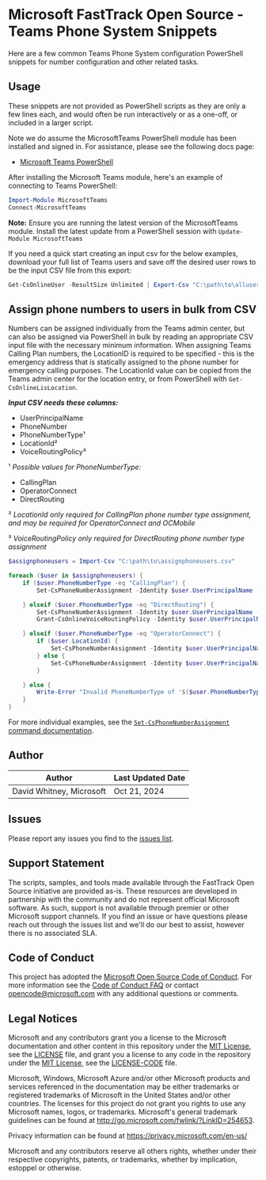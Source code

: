 # Microsoft FastTrack Open Source - Teams Phone System Snippets

Here are a few common Teams Phone System configuration PowerShell snippets for number configuration and other related tasks.

## Usage

These snippets are not provided as PowerShell scripts as they are only a few lines each, and would often be run interactively or as a one-off, or included in a larger script.

Note we do assume the MicrosoftTeams PowerShell module has been installed and signed in. For assistance, please see the following docs page:

- [Microsoft Teams PowerShell](https://docs.microsoft.com/en-us/MicrosoftTeams/teams-powershell-install)

After installing the Microsoft Teams module, here's an example of connecting to Teams PowerShell:

```PowerShell
Import-Module MicrosoftTeams
Connect-MicrosoftTeams
```

**Note:** Ensure you are running the latest version of the MicrosoftTeams module. Install the latest update from a PowerShell session with `Update-Module MicrosoftTeams`

If you need a quick start creating an input csv for the below examples, download your full list of Teams users and save off the desired user rows to be the input CSV file from this export:

```PowerShell
Get-CsOnlineUser -ResultSize Unlimited | Export-Csv "C:\path\to\allusers.csv"
```

## Assign phone numbers to users in bulk from CSV

Numbers can be assigned individually from the Teams admin center, but can also be assigned via PowerShell in bulk by reading an appropriate CSV input file with the necessary minimum information. When assigning Teams Calling Plan numbers, the LocationID is required to be specified - this is the emergency address that is statically assigned to the phone number for emergency calling purposes. The LocationId value can be copied from the Teams admin center for the location entry, or from PowerShell with `Get-CsOnlineLisLocation`.

**_Input CSV needs these columns:_**

- UserPrincipalName
- PhoneNumber
- PhoneNumberType¹
- LocationId²
- VoiceRoutingPolicy³

¹ _Possible values for PhoneNumberType:_

- CallingPlan
- OperatorConnect
- DirectRouting

² _LocationId only required for CallingPlan phone number type assignment, and may be required for OperatorConnect and OCMobile_

³ _VoiceRoutingPolicy only required for DirectRouting phone number type assignment_

```PowerShell
$assignphoneusers = Import-Csv "C:\path\to\assignphoneusers.csv"

foreach ($user in $assignphoneusers) {
    if ($user.PhoneNumberType -eq "CallingPlan") {
        Set-CsPhoneNumberAssignment -Identity $user.UserPrincipalName -PhoneNumber $user.PhoneNumber -PhoneNumberType $user.PhoneNumberType -LocationId $user.LocationId

    } elseif ($user.PhoneNumberType -eq "DirectRouting") {
        Set-CsPhoneNumberAssignment -Identity $user.UserPrincipalName -PhoneNumber $user.PhoneNumber -PhoneNumberType $user.PhoneNumberType
        Grant-CsOnlineVoiceRoutingPolicy -Identity $user.UserPrincipalName -PolicyName $user.VoiceRoutingPolicy

    } elseif ($user.PhoneNumberType -eq "OperatorConnect") {
        if ($user.LocationId) {
            Set-CsPhoneNumberAssignment -Identity $user.UserPrincipalName -PhoneNumber $user.PhoneNumber -PhoneNumberType $user.PhoneNumberType -LocationId $user.LocationId
        } else {
            Set-CsPhoneNumberAssignment -Identity $user.UserPrincipalName -PhoneNumber $user.PhoneNumber -PhoneNumberType $user.PhoneNumberType
        }

    } else {
        Write-Error "Invalid PhoneNumberType of '$($user.PhoneNumberType)' provided for user '$($user.UserPrincipalName)' and phone '$($user.PhoneNumber)'"
    }
}
```

For more individual examples, see the [`Set-CsPhoneNumberAssignment` command documentation](https://learn.microsoft.com/en-us/powershell/module/teams/set-csphonenumberassignment?view=teams-ps).

## Author

|Author|Last Updated Date
|----|--------------------------
|David Whitney, Microsoft|Oct 21, 2024

## Issues

Please report any issues you find to the [issues list](https://github.com/microsoft/FastTrack/issues).

## Support Statement

The scripts, samples, and tools made available through the FastTrack Open Source initiative are provided as-is. These resources are developed in partnership with the community and do not represent official Microsoft software. As such, support is not available through premier or other Microsoft support channels. If you find an issue or have questions please reach out through the issues list and we'll do our best to assist, however there is no associated SLA.

## Code of Conduct

This project has adopted the [Microsoft Open Source Code of Conduct](https://opensource.microsoft.com/codeofconduct/).
For more information see the [Code of Conduct FAQ](https://opensource.microsoft.com/codeofconduct/faq/) or
contact [opencode@microsoft.com](mailto:opencode@microsoft.com) with any additional questions or comments.

## Legal Notices

Microsoft and any contributors grant you a license to the Microsoft documentation and other content in this repository under the [MIT License](https://opensource.org/licenses/MIT), see the [LICENSE](LICENSE) file, and grant you a license to any code in the repository under the [MIT License](https://opensource.org/licenses/MIT), see the [LICENSE-CODE](LICENSE-CODE) file.

Microsoft, Windows, Microsoft Azure and/or other Microsoft products and services referenced in the documentation may be either trademarks or registered trademarks of Microsoft in the United States and/or other countries. The licenses for this project do not grant you rights to use any Microsoft names, logos, or trademarks. Microsoft's general trademark guidelines can be found at http://go.microsoft.com/fwlink/?LinkID=254653.

Privacy information can be found at https://privacy.microsoft.com/en-us/

Microsoft and any contributors reserve all others rights, whether under their respective copyrights, patents,
or trademarks, whether by implication, estoppel or otherwise.

